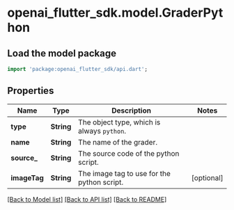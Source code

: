 # openai_flutter_sdk.model.GraderPython

## Load the model package
```dart
import 'package:openai_flutter_sdk/api.dart';
```

## Properties
Name | Type | Description | Notes
------------ | ------------- | ------------- | -------------
**type** | **String** | The object type, which is always `python`. | 
**name** | **String** | The name of the grader. | 
**source_** | **String** | The source code of the python script. | 
**imageTag** | **String** | The image tag to use for the python script. | [optional] 

[[Back to Model list]](../README.md#documentation-for-models) [[Back to API list]](../README.md#documentation-for-api-endpoints) [[Back to README]](../README.md)


